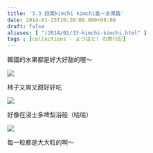 ```yaml
---
title: '3.3 四葉kimchi kimchi食－水果篇'
date: 2014-01-25T20:30:00.000+08:00
draft: false
aliases: [ "/2014/01/33-kimchi-kimchi.html" ]
tags : [collections - よつばと! の旅行記]
---
```


韓國的水果都是好大好甜的喔～  

[![](https://4.bp.blogspot.com/-LwVq9P53GuI/XCi5dp4iKGI/AAAAAAAADfk/BptGgT-Z2rQ4ZwzUo6NcEqFso2GxuQMDACLcBGAs/s640/32.jpg)](https://4.bp.blogspot.com/-LwVq9P53GuI/XCi5dp4iKGI/AAAAAAAADfk/BptGgT-Z2rQ4ZwzUo6NcEqFso2GxuQMDACLcBGAs/s1600/32.jpg)

柿子又爽又甜好好吃  

[![](https://1.bp.blogspot.com/-R3caD9icCSQ/XCi5iEy-K6I/AAAAAAAADfo/OsdWPMWLrrEK3Kz-oOi4I_mLl2MZmStfwCLcBGAs/s640/33.jpg)](https://1.bp.blogspot.com/-R3caD9icCSQ/XCi5iEy-K6I/AAAAAAAADfo/OsdWPMWLrrEK3Kz-oOi4I_mLl2MZmStfwCLcBGAs/s1600/33.jpg)

好像在浸士多啤梨浴般（哈哈）  

[![](https://2.bp.blogspot.com/-2V3Uw_-6qKY/XCi5nOuzkbI/AAAAAAAADfw/wuMMlXFsPQ4xIw0zF8Fuj12xjWORxDC-wCLcBGAs/s640/34.jpg)](https://2.bp.blogspot.com/-2V3Uw_-6qKY/XCi5nOuzkbI/AAAAAAAADfw/wuMMlXFsPQ4xIw0zF8Fuj12xjWORxDC-wCLcBGAs/s1600/34.jpg)

每一粒都是大大粒的啊～